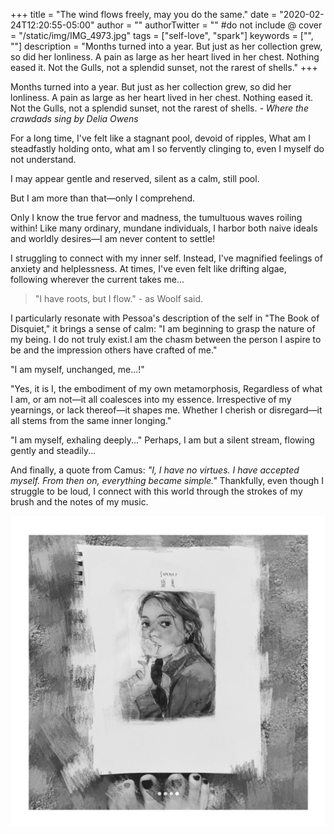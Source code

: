 +++
title = "The wind flows freely, may you do the same."
date = "2020-02-24T12:20:55-05:00"
author = ""
authorTwitter = "" #do not include @
cover = "/static/img/IMG_4973.jpg"
tags = ["self-love", "spark"]
keywords = ["", ""]
description = "Months turned into a year. But just as her collection grew, so did her lonliness. A pain as large as her heart lived in her chest. Nothing eased it. Not the Gulls, not a splendid sunset, not the rarest of shells."
+++


Months turned into a year. But just as her collection grew, so did her lonliness. A pain as large as her heart lived in her chest. Nothing eased it. Not the Gulls, not a splendid sunset, not the rarest of shells.  *- Where the crawdads sing by Delia Owens*

For a long time, I've felt like a stagnant pool, devoid of ripples, What am I steadfastly holding onto, what am I so fervently clinging to, even I myself do not understand.

I may appear gentle and reserved, silent as a calm, still pool.

But I am more than that—only I comprehend.

Only I know the true fervor and madness, the tumultuous waves roiling within! Like many ordinary, mundane individuals, I harbor both naive ideals and worldly desires—I am never content to settle!


I struggling to connect with my inner self.  Instead, I've magnified feelings of anxiety and helplessness. At times, I've even felt like drifting algae, following wherever the current takes me...

> "I have roots, but I flow." - as Woolf said.

I particularly resonate with Pessoa's description of the self in "The Book of Disquiet," it brings a sense of calm: "I am beginning to grasp the nature of my being. I do not truly exist.I am the chasm between the person I aspire to be and the impression others have crafted of me."
 

 "I am myself, unchanged,
me...!"

"Yes, it is I, the embodiment of my own metamorphosis,
Regardless of what I am, or am not—it all coalesces into my essence.
Irrespective of my yearnings, or lack thereof—it shapes me.
Whether I cherish or disregard—it all stems from the same inner longing."


"I am myself, exhaling deeply..."
Perhaps, I am but a silent stream, flowing gently and steadily...

And finally, a quote from Camus:
*"I, I have no virtues. I have accepted myself. From then on, everything became simple."*
Thankfully, even though I struggle to be loud, I connect with this world through the strokes of my brush and the notes of my music. 
 


![Hello Friend](/static/img/5B453925-DB3B-4622-BDB2-721A3AABCEF4.JPG)
